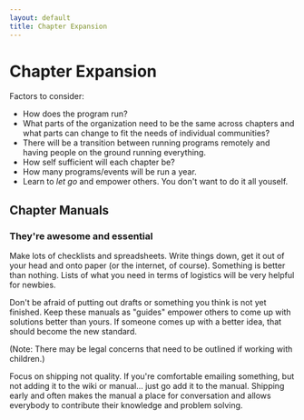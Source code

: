 ```yaml
---
layout: default
title: Chapter Expansion
---
```


# Chapter Expansion

Factors to consider:
- How does the program run?
- What parts of the organization need to be the same across chapters and what
  parts can change to fit the needs of individual communities?
- There will be a transition between running programs remotely and having
  people on the ground running everything.
- How self sufficient will each chapter be?
- How many programs/events will be run a year.
- Learn to *let go* and empower others. You don't want to do it all youself.

## Chapter Manuals
### They're awesome and essential

Make lots of checklists and spreadsheets. Write things down, get it out of your
head and onto paper (or the internet, of course). Something is better than
nothing. Lists of what you need in terms of logistics will be very helpful for
newbies.

Don't be afraid of putting out drafts or something you think is not
yet finished. Keep these manuals as "guides" empower others to come up with
solutions better than yours. If someone comes up with a better idea, that should
become the new standard.

(Note: There may be legal concerns that need to be outlined if working with
children.)

Focus on shipping not quality. If you're comfortable emailing something, but
not adding it to the wiki or manual... just go add it to the manual. Shipping
early and often makes the manual a place for conversation and allows everybody
to contribute their knowledge and problem solving.